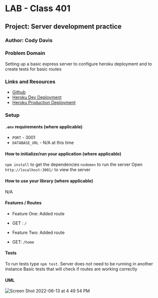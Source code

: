 # LAB - Class 401

## Project: Server development practice

### Author: Cody Davis

### Problem Domain
Setting up a basic express server to configure heroku deployment and to create tests for basic routes

### Links and Resources
- [Github](https://github.com/Cozhee/server-deployment-practice/pulls)
- [Heroku Dev Deployment](https://cody-server-deploy-dev.herokuapp.com/)
- [Heroku Production Deployment](https://cody-server-deploy-prod.herokuapp.com/)

### Setup

#### `.env` requirements (where applicable)
- `PORT` - 3001
- `DATABASE_URL` - N/A at this time

#### How to initialize/run your application (where applicable)
`npm install` to get the dependencies
`nodemon` to run the server
 Open `http://localhost:3001/` to view the server

#### How to use your library (where applicable)
N/A

#### Features / Routes
- Feature One: Added route
- GET : `/`

- Feature Two: Added route
- GET: `/home`

#### Tests
To run tests type `npm test`. Server does not need to be running in another instance
Basic tests that will check if routes are working correctly

#### UML
![Screen Shot 2022-06-13 at 4 49 54 PM](https://user-images.githubusercontent.com/55909913/173465689-06d6edfb-264f-428f-a06b-968e7aeac577.png)
